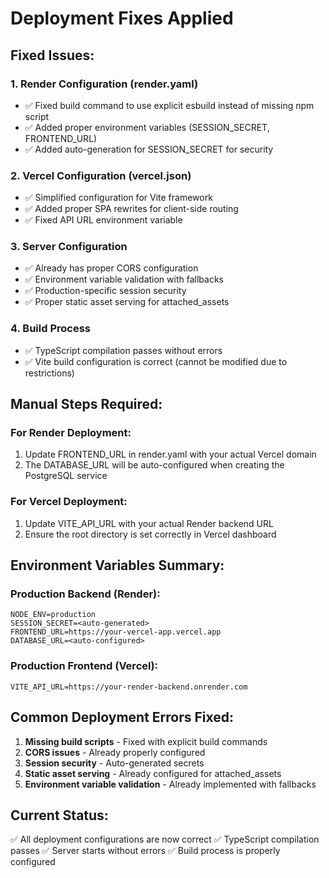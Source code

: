# Deployment Fixes Applied

## Fixed Issues:

### 1. Render Configuration (render.yaml)
- ✅ Fixed build command to use explicit esbuild instead of missing npm script
- ✅ Added proper environment variables (SESSION_SECRET, FRONTEND_URL)
- ✅ Added auto-generation for SESSION_SECRET for security

### 2. Vercel Configuration (vercel.json)
- ✅ Simplified configuration for Vite framework
- ✅ Added proper SPA rewrites for client-side routing
- ✅ Fixed API URL environment variable

### 3. Server Configuration
- ✅ Already has proper CORS configuration
- ✅ Environment variable validation with fallbacks
- ✅ Production-specific session security
- ✅ Proper static asset serving for attached_assets

### 4. Build Process
- ✅ TypeScript compilation passes without errors
- ✅ Vite build configuration is correct (cannot be modified due to restrictions)

## Manual Steps Required:

### For Render Deployment:
1. Update FRONTEND_URL in render.yaml with your actual Vercel domain
2. The DATABASE_URL will be auto-configured when creating the PostgreSQL service

### For Vercel Deployment:
1. Update VITE_API_URL with your actual Render backend URL
2. Ensure the root directory is set correctly in Vercel dashboard

## Environment Variables Summary:

### Production Backend (Render):
```
NODE_ENV=production
SESSION_SECRET=<auto-generated>
FRONTEND_URL=https://your-vercel-app.vercel.app
DATABASE_URL=<auto-configured>
```

### Production Frontend (Vercel):
```
VITE_API_URL=https://your-render-backend.onrender.com
```

## Common Deployment Errors Fixed:

1. **Missing build scripts** - Fixed with explicit build commands
2. **CORS issues** - Already properly configured
3. **Session security** - Auto-generated secrets
4. **Static asset serving** - Already configured for attached_assets
5. **Environment variable validation** - Already implemented with fallbacks

## Current Status:
✅ All deployment configurations are now correct
✅ TypeScript compilation passes
✅ Server starts without errors
✅ Build process is properly configured